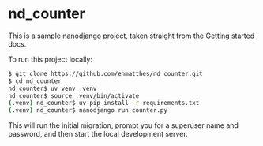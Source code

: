 nd_counter
===

This is a sample [nanodjango](https://nanodjango.dev) project, taken straight from the [Getting started](https://docs.nanodjango.dev/en/latest/get_started/) docs.

To run this project locally:

```sh
$ git clone https://github.com/ehmatthes/nd_counter.git
$ cd nd_counter
nd_counter$ uv venv .venv
nd_counter$ source .venv/bin/activate
(.venv) nd_counter$ uv pip install -r requirements.txt
(.venv) nd_counter$ nanodjango run counter.py
```

This will run the initial migration, prompt you for a superuser name and password, and then start the local development server.
